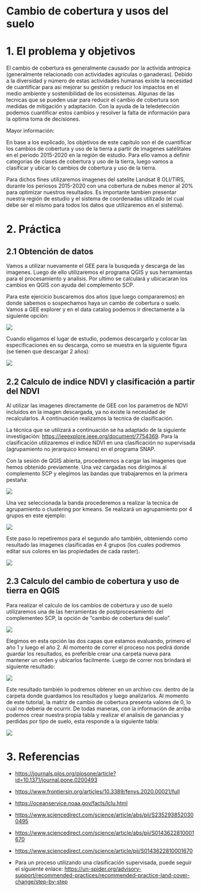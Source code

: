 Cambio de cobertura y usos del suelo
================

# 1. El problema y objetivos

El cambio de cobertura es generalmente causado por la activida antropica
(generalmente relacionado con actividades agriculas o ganaderas). Debido
a la diversidad y número de estas actividades humanas existe la
necesidad de cuantificar para asi mejorar su gestión y reducir los
impactos en el medio ambiente y sostenibilidad de los ecosistemas.
Algunas de las tecnicas que se pueden usar para reducir el cambio de
cobertura son medidas de mitigación y adaptación. Con la ayuda de la
teledetección podemos cuantificar estos cambios y resolver la falta de
información para la optima toma de decisiones.

Mayor información:

En base a los explicado, los objetivos de este capítulo son el de
cuantificar los cambios de cobertura y uso de la tierra a partir de
imagenes satélitales en el periodo 2015-2020 en la región de estudio.
Para ello vamos a definir categorias de clases de cobertura y uso de la
tierra, luego vamos a clasificar y ubicar lo cambios de cobertura y uso
de la tierra.

Para dichos fines utilizaremos imagenes del satelite Landsat 8 OLI/TIRS,
durante los periosos 2015-2020 con una cobertura de nubes menor al 20%
para optimizar nuestros resultados. Es importante tambien presentar
nuestra región de estudio y el sistema de coordenadas utilizado (el cual
debe ser el mismo para todos los datos que utilizaremos en el sistema).

# 2. Práctica

## 2.1 Obtención de datos

Vamos a utilizar nuevamente el GEE para la busqueda y descarga de las
imagenes. Luego de ello utilizaremos el programa QGIS y sus herramientas
para el procesamiento y analisis. Por ultimo se calculará y ubicacaran
los cambios en QGIS con ayuda del complemento SCP.

Para este ejercicio buscaremos dos años (que luego compararemos) en
donde sabemos o sospechamos haya un cambo de cobertura o suelo. Vamos a
GEE explorer y en el data catalog podemos ir directamente a la siguiente
opción:

![](Figuras/Cobertura_1.JPG)

Cuando eligamos el lugar de estudio, podemos descargarlo y colocar las
especificaciones en su descarga, como se muestra en la siguiente figura
(se tienen que descargar 2 años):

![](Figuras/Cobertura_2.JPG)

## 2.2 Calculo de indice NDVI y clasificación a partir del NDVI

Al utilizar las imagenes directamente de GEE con los parametros de NDVI
incluidos en la imagen descargada, ya no existe la necesidad de
recalcularlos. A continuación realizamos la tecnica de clasificación.

La técnica que se utilizará a continuación se ha adaptado de la
siguiente investigación: <https://ieeexplore.ieee.org/document/7754369>.
Para la clasificación utilizaremos el indice NDVI en una clasificación
no supervisada (agrupamiento no jerarquico kmeans) en el programa SNAP.

Con la sesión de QGIS abierta, procederemos a cargar las imagenes que
hemos obtenido previamente. Una vez cargadas nos dirigimos al
complemento SCP y elegimos las bandas que trabajaremos en la primera
pestaña:

![](Figuras/Cobertura_3.JPG)

Una vez seleccionada la banda procederemos a realizar la tecnica de
agrupamiento o clustering por kmeans. Se realizará un agrupamiento por 4
grupos en este ejemplo:

![](Figuras/Cobertura_4.JPG)

Este paso lo repetiremos para el segundo año también, obteniendo como
resultado las imagenes clasificadas en 4 grupos (los cuales podremos
editar sus colores en las propiedades de cada raster).

![](Figuras/Cobertura_5.JPG)

## 2.3 Calculo del cambio de cobertura y uso de tierra en QGIS

Para realizar el calculo de los cambios de cobertura y uso de suelo
utilizaremos una de las herramientas de postprocesamiento del
complementeo SCP, la opción de “cambio de cobertura del suelo”.

![](Figuras/Cobertura_6.JPG)

Elegimos en esta opción las dos capas que estamos evaluando, primero el
año 1 y luego el año 2. Al momento de correr el proceso nos pedirá donde
guardar los resultados, es preferible crear una carpeta nueva para
mantener un orden y ubicarlos facilmente. Luego de correr nos brindará
el siguiente resultado:

![](Figuras/Cobertura_7.JPG)

Este resultado también lo podremos obtener en un archivo csv. dentro de
la carpeta donde guardamos los resultados y luego analizarlos. Al
momento de este tutorial, la matriz de cambio de cobertura presenta
valores de 0, lo cual no deberia de ocurrir. De todas maneras, con la
información de arriba podemos crear nuestra propia tabla y realizar el
analisis de ganancias y perdidas por tipo de suelo, esta responde a la
siguiente tabla:

![](Figuras/Cobertura_8.JPG)

# 3. Referencias

-   <https://journals.plos.org/plosone/article?id=10.1371/journal.pone.0200493>

-   <https://www.frontiersin.org/articles/10.3389/fenvs.2020.00021/full>

-   <https://oceanservice.noaa.gov/facts/lclu.html>

-   <https://www.sciencedirect.com/science/article/abs/pii/S2352938520300495>

-   <https://www.sciencedirect.com/science/article/abs/pii/S0143622810001670>

-   <https://www.sciencedirect.com/science/article/pii/S0143622810001670>

-   Para un proceso utilizando una clasificación supervisada, puede
    seguir el siguiente enlace:
    <https://un-spider.org/advisory-support/recommended-practices/recommended-practice-land-cover-change/step-by-step>
